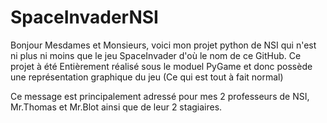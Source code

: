 # SpaceInvaderNSI
Bonjour Mesdames et Monsieurs, voici mon projet python de NSI qui n'est ni plus ni moins que le jeu SpaceInvader d'où le nom de ce GitHub. Ce projet à été
Entièrement réalisé sous le moduel PyGame et donc possède une représentation graphique du jeu (Ce qui est tout à fait normal)

Ce message est principalement adressé pour mes 2 professeurs de NSI, Mr.Thomas et Mr.Blot ainsi que de leur 2 stagiaires.
